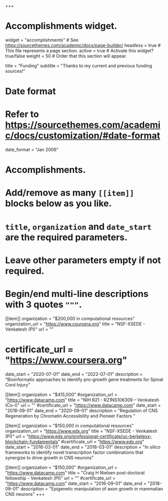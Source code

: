 +++
# Accomplishments widget.
widget = "accomplishments"  # See https://sourcethemes.com/academic/docs/page-builder/
headless = true  # This file represents a page section.
active = true  # Activate this widget? true/false
weight = 50  # Order that this section will appear.

title = "Funding"
subtitle = "Thanks to my current and previous funding sources!"

# Date format
#   Refer to https://sourcethemes.com/academic/docs/customization/#date-format
date_format = "Jan 2006"

# Accomplishments.
#   Add/remove as many `[[item]]` blocks below as you like.
#   `title`, `organization` and `date_start` are the required parameters.
#   Leave other parameters empty if not required.
#   Begin/end multi-line descriptions with 3 quotes `"""`.

[[item]]
  organization = "$200,000 in computational resources"
  organization_url = "https://www.coursera.org"
  title = "NSF-XSEDE - Venkatesh (PI)"
  url = ""
#  certificate_url = "https://www.coursera.org"
  date_start = "2020-07-01"
  date_end = "2022-07-01"
  description = "Bioinformatic approaches to identify pro-growth gene treatments for Spinal Cord Injury"

[[item]]
  organization = "$415,000"
  #organization_url = "https://www.datacamp.com"
  title = "NIH R21 - R21NS106309 – Venkatesh (Co-I)"
  url = ""
  #certificate_url = "https://www.datacamp.com"
  date_start = "2018-09-01"
  date_end = "2020-09-01"
  description = "Regulation of CNS Regeneration by Chromatin Accessibility and Pioneer Factors "

[[item]]
  organization = "$150,000 in computational resources"
  organization_url = "https://www.edx.org"
  title = "NSF-XSEDE - Venkatesh (PI)"
  url = "https://www.edx.org/professional-certificate/uc-berkeleyx-blockchain-fundamentals"
  #certificate_url = "https://www.edx.org"
  date_start = "2016-03-01"
  date_end = "2018-03-01"
  description = "In silico frameworks to identify novel transcription factor combinations that synergize to drive growth in CNS neurons"
  

[[item]]
  organization = "$150,000"
  #organization_url = "https://www.datacamp.com"
  title = "Craig H Nielsen post-doctoral fellowship - Venkatesh (PI)"
  url = ""
  #certificate_url = "https://www.datacamp.com"
  date_start = "2016-09-01"
  date_end = "2018-09-01"
  description = "Epigenetic manipulation of axon growth in mammalian CNS neurons"
+++
